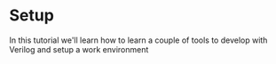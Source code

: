# Setup

In this tutorial we'll learn how to learn a couple of tools to develop with
Verilog and setup a work environment

